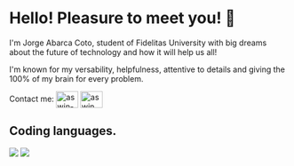 # Hello! Pleasure to meet you! 👋
I'm Jorge Abarca Coto, student of Fidelitas University with big dreams about the future of technology and how it will help us all!

I'm known for my versability, helpfulness, attentive to details and giving the 100% of my brain for every problem.

Contact me:
<a href="https://www.linkedin.com/in/jorge-abarca-coto-7939752b6/" target="_blank"><img align="center" src="https://raw.githubusercontent.com/rahuldkjain/github-profile-readme-generator/master/src/images/icons/Social/linked-in-alt.svg" alt="aswin-barath" height="30" width="40" /></a>
<a href="https://www.instagram.com/yorsh_ac/" target="_blank"><img align="center" src="https://raw.githubusercontent.com/rahuldkjain/github-profile-readme-generator/master/src/images/icons/Social/instagram.svg" alt="aswin_barath_" height="30" width="40" /></a>
&nbsp;

## Coding languages.
<img src="https://skillicons.dev/icons?i=css,html,js"/>
<img src="https://skillicons.dev/icons?i=java,python,mysql"/>
<!--
**JorgeABCT/JorgeABCT** is a ✨ _special_ ✨ repository because its `README.md` (this file) appears on your GitHub profile.

Here are some ideas to get you started:

- 🔭 I’m currently working on ...
- 🌱 I’m currently learning ...
- 👯 I’m looking to collaborate on ...
- 🤔 I’m looking for help with ...
- 💬 Ask me about ...
- 📫 How to reach me: ...
- 😄 Pronouns: ...
- ⚡ Fun fact: ...
-->
